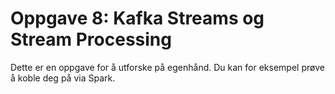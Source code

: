 # Oppgave 8: Kafka Streams og Stream Processing

Dette er en oppgave for å utforske på egenhånd. 
Du kan for eksempel prøve å koble deg på via Spark.
